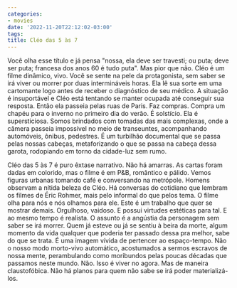 ```yaml
---
categories:
- movies
date: '2022-11-20T22:12:02-03:00'
tags:
title: Cléo das 5 às 7
---
```


Você olha esse título e já pensa "nossa, ela deve ser travesti; ou puta; deve ser puta; francesa dos anos 60 é tudo puta". Mas pior que não. Cléo é um filme dinâmico, vivo. Você se sente na pele da protagonista, sem saber se irá viver ou morrer por duas intermináveis horas. Ela lê sua sorte em uma cartomante logo antes de receber o diagnóstico de seu médico. A situação é insuportável e Cléo está tentando se manter ocupada até conseguir sua resposta. Então ela passeia pelas ruas de Paris. Faz compras. Compra um chapéu para o inverno no primeiro dia do verão. É solstício. Ela é supersticiosa. Somos brindados com tomadas das mais complexas, onde a câmera passeia impossível no meio de transeuntes, acompanhando automóveis, ônibus, pedestres. É um turbilhão documental que se passa pelas nossas cabeças, metaforizando o que se passa na cabeça dessa garota, rodopiando em torno da cidade-luz sem rumo.

Cléo das 5 às 7 é puro êxtase narrativo. Não há amarras. As cartas foram dadas em colorido, mas o filme é em P&B, romântico e pálido. Vemos figuras urbanas tomando café e conversando na metrópole. Homens observam a nítida beleza de Cléo. Há conversas do cotidiano que lembram os filmes de Éric Rohmer, mais pelo informal do que pelos tema. O filme olha para nós e nós olhamos para ele. Este é um trabalho que quer se mostrar demais. Orgulhoso, vaidoso. E possui virtudes estéticas para tal. E ao mesmo tempo é realista. O assunto é a angústia da personagem sem saber se irá morrer. Quem já esteve ou já se sentiu à beira da morte, algum momento da vida qualquer que poderia ter passado dessa pra melhor, sabe do que se trata. É uma imagem vívida de pertencer ao espaço-tempo. Não o nosso modo morto-vivo automático, acostumados a sermos escravos de nossa mente, perambulando como moribundos pelas poucas décadas que passamos neste mundo. Não. Isso é viver no agora. Mas de maneira claustofóbica. Não há planos para quem não sabe se irá poder materializá-los.
